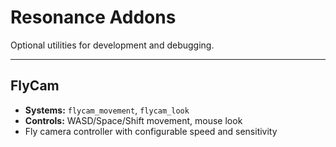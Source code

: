 # Resonance Addons

Optional utilities for development and debugging.

---

## FlyCam
- **Systems:** `flycam_movement`, `flycam_look`
- **Controls:** WASD/Space/Shift movement, mouse look
- Fly camera controller with configurable speed and sensitivity
